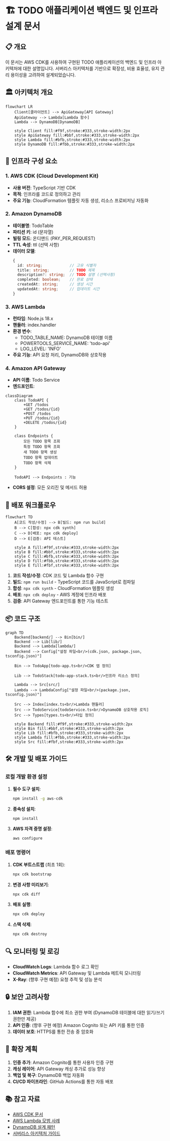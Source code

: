 # 🏗️ TODO 애플리케이션 백엔드 및 인프라 설계 문서

## 📋 개요

이 문서는 AWS CDK를 사용하여 구현된 TODO 애플리케이션의 백엔드 및 인프라 아키텍처에 대한 설명입니다. 서버리스 아키텍처를 기반으로 확장성, 비용 효율성, 유지 관리 용이성을 고려하여 설계되었습니다.

## 🏛️ 아키텍처 개요

```mermaid
flowchart LR
    Client[클라이언트] --> ApiGateway[API Gateway]
    ApiGateway --> Lambda[Lambda 함수]
    Lambda --> DynamoDB[DynamoDB]
    
    style Client fill:#f9f,stroke:#333,stroke-width:2px
    style ApiGateway fill:#bbf,stroke:#333,stroke-width:2px
    style Lambda fill:#bfb,stroke:#333,stroke-width:2px
    style DynamoDB fill:#fbb,stroke:#333,stroke-width:2px
```

## 🧱 인프라 구성 요소

### 1. AWS CDK (Cloud Development Kit)
- **사용 버전**: TypeScript 기반 CDK
- **목적**: 인프라를 코드로 정의하고 관리
- **주요 기능**: CloudFormation 템플릿 자동 생성, 리소스 프로비저닝 자동화

### 2. Amazon DynamoDB
- **테이블명**: TodoTable
- **파티션 키**: id (문자열)
- **빌링 모드**: 온디맨드 (PAY_PER_REQUEST)
- **TTL 속성**: ttl (선택 사항)
- **데이터 모델**:
  ```typescript
  {
    id: string;            // 고유 식별자
    title: string;         // TODO 제목
    description?: string;  // TODO 설명 (선택사항)
    completed: boolean;    // 완료 상태
    createdAt: string;     // 생성 시간
    updatedAt: string;     // 업데이트 시간
  }
  ```

### 3. AWS Lambda
- **런타임**: Node.js 18.x
- **핸들러**: index.handler
- **환경 변수**:
  - TODO_TABLE_NAME: DynamoDB 테이블 이름
  - POWERTOOLS_SERVICE_NAME: 'todo-api'
  - LOG_LEVEL: 'INFO'
- **주요 기능**: API 요청 처리, DynamoDB와 상호작용

### 4. Amazon API Gateway
- **API 이름**: Todo Service
- **엔드포인트**:

```mermaid
classDiagram
    class TodoAPI {
        +GET /todos
        +GET /todos/{id}
        +POST /todos
        +PUT /todos/{id}
        +DELETE /todos/{id}
    }
    
    class Endpoints {
        모든 TODO 항목 조회
        특정 TODO 항목 조회
        새 TODO 항목 생성
        TODO 항목 업데이트
        TODO 항목 삭제
    }
    
    TodoAPI --> Endpoints : 기능
```

- **CORS 설정**: 모든 오리진 및 메서드 허용

## 🔄 배포 워크플로우

```mermaid
flowchart TD
    A[코드 작성/수정] --> B[빌드: npm run build]
    B --> C[합성: npx cdk synth]
    C --> D[배포: npx cdk deploy]
    D --> E[검증: API 테스트]
    
    style A fill:#f9f,stroke:#333,stroke-width:2px
    style B fill:#bbf,stroke:#333,stroke-width:2px
    style C fill:#bfb,stroke:#333,stroke-width:2px
    style D fill:#fbb,stroke:#333,stroke-width:2px
    style E fill:#fbf,stroke:#333,stroke-width:2px
```

1. **코드 작성/수정**: CDK 코드 및 Lambda 함수 구현
2. **빌드**: `npm run build` - TypeScript 코드를 JavaScript로 컴파일
3. **합성**: `npx cdk synth` - CloudFormation 템플릿 생성
4. **배포**: `npx cdk deploy` - AWS 계정에 인프라 배포
5. **검증**: API Gateway 엔드포인트를 통한 기능 테스트

## 📦 코드 구조

```mermaid
graph TD
    Backend[backend/] --> Bin[bin/]
    Backend --> Lib[lib/]
    Backend --> Lambda[lambda/]
    Backend --> Config["설정 파일<br/>(cdk.json, package.json, tsconfig.json)"]
    
    Bin --> TodoApp[todo-app.ts<br/>CDK 앱 정의]
    
    Lib --> TodoStack[todo-app-stack.ts<br/>인프라 리소스 정의]
    
    Lambda --> Src[src/]
    Lambda --> LambdaConfig["설정 파일<br/>(package.json, tsconfig.json)"]
    
    Src --> Index[index.ts<br/>Lambda 핸들러]
    Src --> TodoService[todoService.ts<br/>DynamoDB 상호작용 로직]
    Src --> Types[types.ts<br/>타입 정의]
    
    style Backend fill:#f9f,stroke:#333,stroke-width:2px
    style Bin fill:#bbf,stroke:#333,stroke-width:2px
    style Lib fill:#bfb,stroke:#333,stroke-width:2px
    style Lambda fill:#fbb,stroke:#333,stroke-width:2px
    style Src fill:#fbf,stroke:#333,stroke-width:2px
```

## 🛠️ 개발 및 배포 가이드

### 로컬 개발 환경 설정

1. **필수 도구 설치**:
   ```bash
   npm install -g aws-cdk
   ```

2. **종속성 설치**:
   ```bash
   npm install
   ```

3. **AWS 자격 증명 설정**:
   ```bash
   aws configure
   ```

### 배포 명령어

1. **CDK 부트스트랩** (최초 1회):
   ```bash
   npx cdk bootstrap
   ```

2. **변경 사항 미리보기**:
   ```bash
   npx cdk diff
   ```

3. **배포 실행**:
   ```bash
   npx cdk deploy
   ```

4. **스택 삭제**:
   ```bash
   npx cdk destroy
   ```

## 🔍 모니터링 및 로깅

- **CloudWatch Logs**: Lambda 함수 로그 확인
- **CloudWatch Metrics**: API Gateway 및 Lambda 메트릭 모니터링
- **X-Ray**: (향후 구현 예정) 요청 추적 및 성능 분석

## 🔒 보안 고려사항

1. **IAM 권한**: Lambda 함수에 최소 권한 부여 (DynamoDB 테이블에 대한 읽기/쓰기 권한만 제공)
2. **API 인증**: (향후 구현 예정) Amazon Cognito 또는 API 키를 통한 인증
3. **데이터 보호**: HTTPS를 통한 전송 중 암호화

## 🚀 확장 계획

1. **인증 추가**: Amazon Cognito를 통한 사용자 인증 구현
2. **캐싱 레이어**: API Gateway 캐싱 추가로 성능 향상
3. **백업 및 복구**: DynamoDB 백업 자동화
4. **CI/CD 파이프라인**: GitHub Actions를 통한 자동 배포

## 📚 참고 자료

- [AWS CDK 문서](https://docs.aws.amazon.com/cdk/latest/guide/home.html)
- [AWS Lambda 모범 사례](https://docs.aws.amazon.com/lambda/latest/dg/best-practices.html)
- [DynamoDB 설계 패턴](https://docs.aws.amazon.com/amazondynamodb/latest/developerguide/best-practices.html)
- [서버리스 아키텍처 가이드](https://aws.amazon.com/serverless/)
